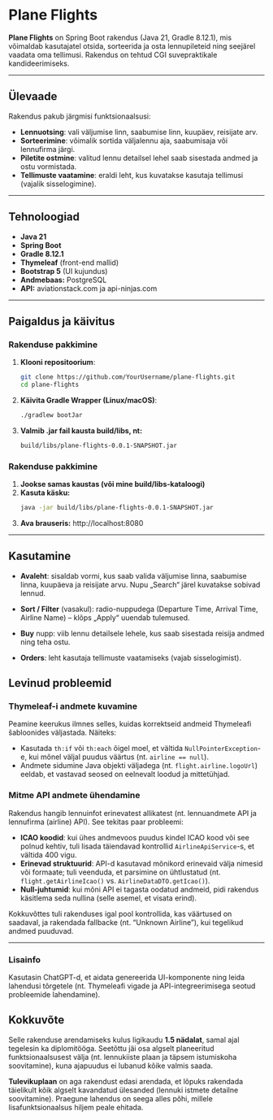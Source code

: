 # Plane Flights

**Plane Flights** on Spring Boot rakendus (Java 21, Gradle 8.12.1), mis võimaldab kasutajatel otsida, sorteerida ja osta lennupileteid ning seejärel vaadata oma tellimusi. Rakendus on tehtud CGI suvepraktikale kandideerimiseks.

---

## Ülevaade

Rakendus pakub järgmisi funktsionaalsusi:

- **Lennuotsing**: vali väljumise linn, saabumise linn, kuupäev, reisijate arv.
- **Sorteerimine**: võimalik sortida väljalennu aja, saabumisaja või lennufirma järgi.
- **Piletite ostmine**: valitud lennu detailsel lehel saab sisestada andmed ja ostu vormistada.
- **Tellimuste vaatamine**: eraldi leht, kus kuvatakse kasutaja tellimusi (vajalik sisselogimine).

---

## Tehnoloogiad

- **Java 21**
- **Spring Boot**
- **Gradle 8.12.1**
- **Thymeleaf** (front-end mallid)
- **Bootstrap 5** (UI kujundus)
- **Andmebaas:** PostgreSQL
- **API:** aviationstack.com ja api-ninjas.com

---

## Paigaldus ja käivitus

### Rakenduse pakkimine

1. **Klooni repositoorium**:
   ```bash
   git clone https://github.com/YourUsername/plane-flights.git
   cd plane-flights
2. **Käivita Gradle Wrapper (Linux/macOS)**:
   ```bash
   ./gradlew bootJar
3. **Valmib .jar fail kausta build/libs, nt:**
   ```bash
   build/libs/plane-flights-0.0.1-SNAPSHOT.jar

### Rakenduse pakkimine

1. **Jookse samas kaustas (või mine build/libs-kataloogi)**
2. **Kasuta käsku:**
   ```bash
   java -jar build/libs/plane-flights-0.0.1-SNAPSHOT.jar
3. **Ava brauseris:**
   http://localhost:8080

---

## Kasutamine

- **Avaleht**: sisaldab vormi, kus saab valida väljumise linna, saabumise linna, kuupäeva ja reisijate arvu. Nupu „Search“ järel kuvatakse sobivad lennud.

- **Sort / Filter** (vasakul): radio-nuppudega (Departure Time, Arrival Time, Airline Name) – klõps „Apply“ uuendab tulemused.

- **Buy** nupp: viib lennu detailsele lehele, kus saab sisestada reisija andmed ning teha ostu.

- **Orders**: leht kasutaja tellimuste vaatamiseks (vajab sisselogimist).

## Levinud probleemid

### Thymeleaf-i andmete kuvamine

Peamine keerukus ilmnes selles, kuidas korrektseid andmeid Thymeleafi šabloonides väljastada. Näiteks:
- Kasutada `th:if` või `th:each` õigel moel, et vältida `NullPointerException`-e, kui mõnel väljal puudus väärtus (nt. `airline == null`).
- Andmete sidumine Java objekti väljadega (nt. `flight.airline.logoUrl`) eeldab, et vastavad seosed on eelnevalt loodud ja mittetühjad.

### Mitme API andmete ühendamine

Rakendus hangib lennuinfot erinevatest allikatest (nt. lennuandmete API ja lennufirma (airline) API). See tekitas paar probleemi:

- **ICAO koodid**: kui ühes andmevoos puudus kindel ICAO kood või see polnud kehtiv, tuli lisada täiendavad kontrollid `AirlineApiService`-s, et vältida 400 vigu.
- **Erinevad struktuurid**: API-d kasutavad mõnikord erinevaid välja nimesid või formaate; tuli veenduda, et parsimine on ühtlustatud (nt. `flight.getAirlineIcao()` vs. `AirlineDataDTO.getIcao()`).
- **Null-juhtumid**: kui mõni API ei tagasta oodatud andmeid, pidi rakendus käsitlema seda nullina (selle asemel, et visata erind).

Kokkuvõttes tuli rakenduses igal pool kontrollida, kas väärtused on saadaval, ja rakendada fallbacke (nt. “Unknown Airline”), kui tegelikud andmed puuduvad.

---

### Lisainfo

Kasutasin ChatGPT-d, et aidata genereerida UI-komponente ning leida lahendusi tõrgetele (nt. Thymeleafi vigade ja API-integreerimisega seotud probleemide lahendamine).


## Kokkuvõte

Selle rakenduse arendamiseks kulus ligikaudu **1.5 nädalat**, samal ajal tegelesin ka diplomitööga. Seetõttu jäi osa algselt planeeritud funktsionaalsusest välja (nt. lennukiiste plaan ja täpsem istumiskoha soovitamine), kuna ajapuudus ei lubanud kõike valmis saada.

**Tulevikuplaan** on aga rakendust edasi arendada, et lõpuks rakendada täielikult kõik algselt kavandatud ülesanded (lennuki istmete detailne soovitamine). Praegune lahendus on seega alles põhi, millele lisafunktsionaalsus hiljem peale ehitada.






